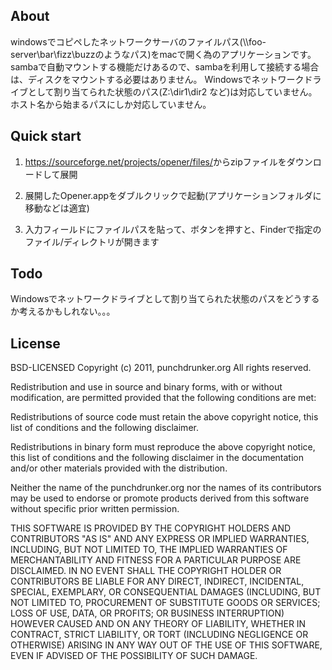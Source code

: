 ## About
windowsでコピペしたネットワークサーバのファイルパス(\\\\foo-server\bar\fizz\buzzのようなパス)をmacで開く為のアプリケーションです。
sambaで自動マウントする機能だけあるので、sambaを利用して接続する場合は、ディスクをマウントする必要はありません。
Windowsでネットワークドライブとして割り当てられた状態のパス(Z:\\dir1\dir2 など)は対応していません。ホスト名から始まるパスにしか対応していません。


## Quick start

1. <https://sourceforge.net/projects/opener/files/>からzipファイルをダウンロードして展開

2. 展開したOpener.appをダブルクリックで起動(アプリケーションフォルダに移動などは適宜)

3. 入力フィールドにファイルパスを貼って、ボタンを押すと、Finderで指定のファイル/ディレクトリが開きます

## Todo

Windowsでネットワークドライブとして割り当てられた状態のパスをどうするか考えるかもしれない。。。

## License
BSD-LICENSED
Copyright (c) 2011, punchdrunker.org
All rights reserved.

Redistribution and use in source and binary forms, with or without modification, are permitted provided that the following conditions are met:

Redistributions of source code must retain the above copyright notice, this list of conditions and the following disclaimer.

Redistributions in binary form must reproduce the above copyright notice, this list of conditions and the following disclaimer in the documentation and/or other materials provided with the distribution.

Neither the name of the punchdrunker.org nor the names of its contributors may be used to endorse or promote products derived from this software without specific prior written permission.

THIS SOFTWARE IS PROVIDED BY THE COPYRIGHT HOLDERS AND CONTRIBUTORS "AS IS" AND ANY EXPRESS OR IMPLIED WARRANTIES, INCLUDING, BUT NOT LIMITED TO, THE IMPLIED WARRANTIES OF MERCHANTABILITY AND FITNESS FOR A PARTICULAR PURPOSE ARE DISCLAIMED. IN NO EVENT SHALL THE COPYRIGHT HOLDER OR CONTRIBUTORS BE LIABLE FOR ANY DIRECT, INDIRECT, INCIDENTAL, SPECIAL, EXEMPLARY, OR CONSEQUENTIAL DAMAGES (INCLUDING, BUT NOT LIMITED TO, PROCUREMENT OF SUBSTITUTE GOODS OR SERVICES; LOSS OF USE, DATA, OR PROFITS; OR BUSINESS INTERRUPTION) HOWEVER CAUSED AND ON ANY THEORY OF LIABILITY, WHETHER IN CONTRACT, STRICT LIABILITY, OR TORT (INCLUDING NEGLIGENCE OR OTHERWISE) ARISING IN ANY WAY OUT OF THE USE OF THIS SOFTWARE, EVEN IF ADVISED OF THE POSSIBILITY OF SUCH DAMAGE.
